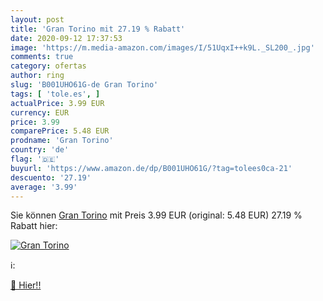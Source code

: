```yaml
---
layout: post
title: 'Gran Torino mit 27.19 % Rabatt'
date: 2020-09-12 17:37:53
image: 'https://m.media-amazon.com/images/I/51UqxI++k9L._SL200_.jpg'
comments: true
category: ofertas
author: ring
slug: 'B001UHO61G-de Gran Torino'
tags: [ 'tole.es', ]
actualPrice: 3.99 EUR
currency: EUR
price: 3.99
comparePrice: 5.48 EUR
prodname: 'Gran Torino'
country: 'de'
flag: '🇩🇪'
buyurl: 'https://www.amazon.de/dp/B001UHO61G/?tag=tolees0ca-21'
descuento: '27.19'
average: '3.99'
---
```


Sie können [Gran Torino](https://www.amazon.de/dp/B001UHO61G/?tag=tolees0ca-21) mit Preis 3.99 EUR (original: 5.48 EUR) 27.19 % Rabatt hier:

[![Gran Torino](https://m.media-amazon.com/images/I/51UqxI++k9L._SL200_.jpg)](https://www.amazon.de/dp/B001UHO61G/?tag=tolees0ca-21)

ℹ️:


[🛒 Hier!!](https://www.amazon.de/dp/B001UHO61G/?tag=tolees0ca-21)
